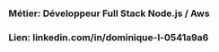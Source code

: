 ### Métier: Développeur Full Stack Node.js / Aws 
### Lien: linkedin.com/in/dominique-l-0541a9a6           
